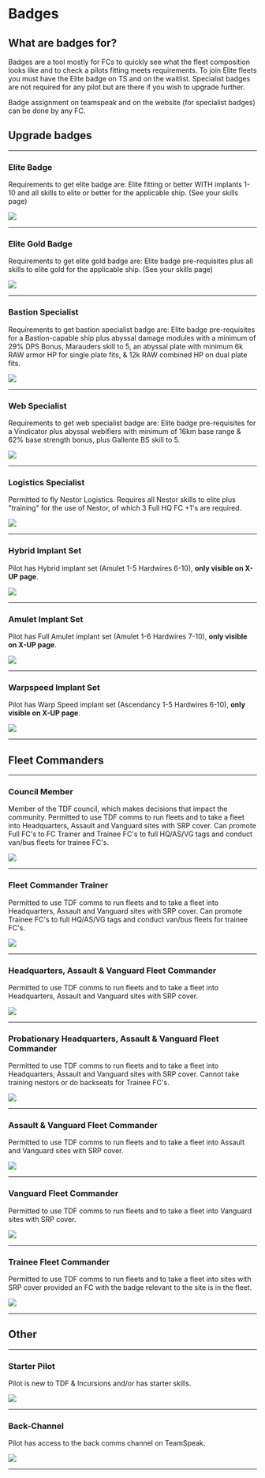 # Badges

## What are badges for?

Badges are a tool mostly for FCs to quickly see what the fleet composition looks like and to check a pilots fitting meets requirements. To join Elite fleets you must have the Elite badge on TS and on the waitlist. Specialist badges are not required for any pilot but are there if you wish to upgrade further.

Badge assignment on teamspeak and on the website (for specialist badges) can be done by any FC.

## Upgrade badges

---

### Elite Badge

Requirements to get elite badge are:
Elite fitting or better WITH implants 1-10 and all skills to elite or better for the applicable ship. (See your skills page)

![](e.png)

---

### Elite Gold Badge

Requirements to get elite gold badge are:
Elite badge pre-requisites plus all skills to elite gold for the applicable ship. (See your skills page)

![](egold.png)

---

### Bastion Specialist

Requirements to get bastion specialist badge are:
Elite badge pre-requisites for a Bastion-capable ship plus abyssal damage modules with a minimum of 29% DPS Bonus, Marauders skill to 5, an abyssal plate with minimum 6k RAW armor HP for single plate fits, & 12k RAW combined HP on dual plate fits.

![](bastion.png)

---

### Web Specialist

Requirements to get web specialist badge are:
Elite badge pre-requisites for a Vindicator plus abyssal webifiers with minimum of 16km base range & 62% base strength bonus, plus Gallente BS skill to 5.

![](wv.png)

---

### Logistics Specialist

Permitted to fly Nestor Logistics. Requires all Nestor skills to elite plus "training" for the use of Nestor, of which 3 Full HQ FC +1's are required.

![](l.png)

---

### Hybrid Implant Set

Pilot has Hybrid implant set (Amulet 1-5 Hardwires 6-10), **only visible on X-UP page**.

![](h.png)

---

### Amulet Implant Set

Pilot has Full Amulet implant set (Amulet 1-6 Hardwires 7-10), **only visible on X-UP page**.

![](a.png)

---

### Warpspeed Implant Set

Pilot has Warp Speed implant set (Ascendancy 1-5 Hardwires 6-10), **only visible on X-UP page**.

![](w.png)

---

## Fleet Commanders

---

### Council Member

Member of the TDF council, which makes decisions that impact the community. Permitted to use TDF comms to run fleets and to take a fleet into Headquarters, Assault and Vanguard sites with SRP cover. Can promote Full FC's to FC Trainer and Trainee FC's to full HQ/AS/VG tags and conduct van/bus fleets for trainee FC's.

![](c.png)

---

### Fleet Commander Trainer

Permitted to use TDF comms to run fleets and to take a fleet into Headquarters, Assault and Vanguard sites with SRP cover.
Can promote Trainee FC's to full HQ/AS/VG tags and conduct van/bus fleets for trainee FC's.

![](trainer.png)

---

### Headquarters, Assault & Vanguard Fleet Commander

Permitted to use TDF comms to run fleets and to take a fleet into Headquarters, Assault and Vanguard sites with SRP cover.

![](hq.png)

---

### Probationary Headquarters, Assault & Vanguard Fleet Commander

Permitted to use TDF comms to run fleets and to take a fleet into Headquarters, Assault and Vanguard sites with SRP cover. Cannot take training nestors or do backseats for Trainee FC's.

![](hqp.png)

---

### Assault & Vanguard Fleet Commander

Permitted to use TDF comms to run fleets and to take a fleet into Assault and Vanguard sites with SRP cover.

![](as.png)

---

### Vanguard Fleet Commander

Permitted to use TDF comms to run fleets and to take a fleet into Vanguard sites with SRP cover.

![](vg.png)

---

### Trainee Fleet Commander

Permitted to use TDF comms to run fleets and to take a fleet into sites with SRP cover provided an FC with the badge relevant to the site is in the fleet.

![](trainee.png)

---

## Other

---

### Starter Pilot

Pilot is new to TDF & Incursions and/or has starter skills.

![](starter.png)

---

### Back-Channel

Pilot has access to the back comms channel on TeamSpeak.

![](b.png)

---

